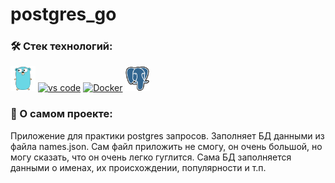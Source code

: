 # postgres_go

<h3 align="left">🛠 Стек технологий:</h3>

<!-- Go -->
<a href="https://golang.org" target="_blank"> 
<img src="https://raw.githubusercontent.com/devicons/devicon/master/icons/go/go-original.svg" alt="go lang" width="40" height="40"/></a>
<!-- Visual Studio Code -->
<a href="https://code.visualstudio.com/" target="_blank">
<img src="https://img.icons8.com/fluent/48/000000/visual-studio-code-2019.png" alt="vs code" width="40" height="40"/></a>
<!-- Docker -->
<a href="https://www.docker.com/" target="_blank">
<img src="https://img.icons8.com/fluency/48/000000/docker.png" alt="Docker" width="40" height="40"/></a>
<!-- Postgresql -->
<a href="https://www.postgresql.org/" target="_blank">
<img src="https://raw.githubusercontent.com/devicons/devicon/master/icons/postgresql/postgresql-original.svg" alt="Postgresql" width="40" height="40"/></a> 


<h3 align="left">📄 О самом проекте:</h3>

Приложение для практики postgres запросов. Заполняет БД данными из файла names.json. Сам файл приложить не смогу, он очень большой, но могу сказать, что он очень легко
гуглится. Сама БД заполняется данными о именах, их происхождении, популярности и т.п. 
